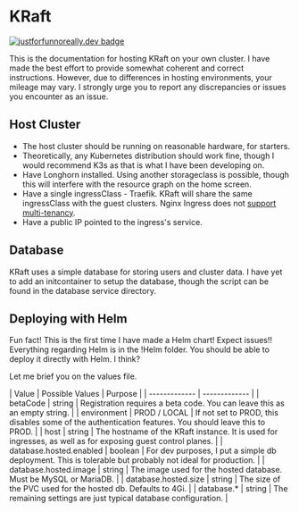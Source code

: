# KRaft
[![justforfunnoreally.dev badge](https://img.shields.io/badge/justforfunnoreally-dev-9ff)](https://justforfunnoreally.dev)

This is the documentation for hosting KRaft on your own cluster. I have made the best effort to provide somewhat coherent and correct instructions. However, due to differences in hosting environments, your mileage may vary. I strongly urge you to report any discrepancies or issues you encounter as an issue.

## Host Cluster
- The host cluster should be running on reasonable hardware, for starters.
- Theoretically, any Kubernetes distribution should work fine, though I would recommend K3s as that is what I have been developing on.
- Have Longhorn installed. Using another storageclass is possible, though this will interfere with the resource graph on the home screen.
- Have a single ingressClass - Traefik. KRaft will share the same ingressClass with the guest clusters. Nginx Ingress does not [support multi-tenancy](https://kubernetes.github.io/ingress-nginx/faq/#multi-tenant-kubernetes).
- Have a public IP pointed to the ingress's service.

## Database
KRaft uses a simple database for storing users and cluster data. I have yet to add an initcontainer to setup the database, though the script can be found in the database service directory.

## Deploying with Helm
Fun fact! This is the first time I have made a Helm chart! Expect issues!!
Everything regarding Helm is in the !Helm folder. You should be able to deploy it directly with Helm. I think?

Let me brief you on the values file.

| Value  | Possible Values | Purpose |
| ------------- | ------------- |
| betaCode  | string | Registration requires a beta code. You can leave this as an empty string.  |
| environment  | PROD / LOCAL | If not set to PROD, this disables some of the authentication features. You should leave this to PROD.  |
| host | string | The hostname of the KRaft instance. It is used for ingresses, as well as for exposing guest control planes. |
| database.hosted.enabled | boolean | For dev purposes, I put a simple db deployment. This is tolerable but probably not ideal for production. |
| database.hosted.image | string | The image used for the hosted database. Must be MySQL or MariaDB. |
| database.hosted.size | string | The size of the PVC used for the hosted db. Defaults to 4Gi. |
| database.* | string | The remaining settings are just typical database configuration. |
